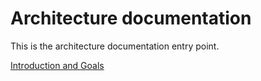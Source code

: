 # Architecture documentation

This is the architecture documentation entry point.

[Introduction and Goals](architecture/introduction-and-goals.md)